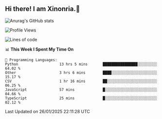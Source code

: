 ## Hi there! I am Xinonria.👋

![Anurag's GitHub stats](https://status-git-main-xinonrias-projects-f26540e3.vercel.app/api?username=xinonria&hide=stars,issues)

<!--START_SECTION:waka-->
![Profile Views](http://img.shields.io/badge/Profile%20Views-0-blue)

![Lines of code](https://img.shields.io/badge/From%20Hello%20World%20I%27ve%20Written-965.9%20thousand%20lines%20of%20code-blue)

📊 **This Week I Spent My Time On** 

```text
💬 Programming Languages: 
Python                   13 hrs 5 mins       ████████████████░░░░░░░░░   64.02 % 
Other                    3 hrs 6 mins        ████░░░░░░░░░░░░░░░░░░░░░   15.17 % 
CSV                      1 hr 16 mins        ██░░░░░░░░░░░░░░░░░░░░░░░   06.25 % 
JavaScript               57 mins             █░░░░░░░░░░░░░░░░░░░░░░░░   04.66 % 
TypeScript               25 mins             █░░░░░░░░░░░░░░░░░░░░░░░░   02.12 % 
```


 Last Updated on 26/01/2025 22:11:28 UTC
<!--END_SECTION:waka-->

<!--
**xinonria/xinonria** is a ✨ _special_ ✨ repository because its `README.md` (this file) appears on your GitHub profile.

Here are some ideas to get you started:

- 🔭 I’m currently working on ...
- 🌱 I’m currently learning ...
- 👯 I’m looking to collaborate on ...
- 🤔 I’m looking for help with ...
- 💬 Ask me about ...
- 📫 How to reach me: ...
- 😄 Pronouns: ...
- ⚡ Fun fact: ...
-->
